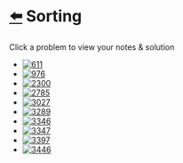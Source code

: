 # [⬅️](../README.md) Sorting 

Click a problem to view your notes & solution

- [![611](https://img.shields.io/badge/611-Valid_Triangle_Number-yellow)](/problems/611.md)
- [![976](https://img.shields.io/badge/976-Largest_Perimeter_Triangle-brightgreen)](/problems/976.md)
- [![2300](https://img.shields.io/badge/2300-Successful_Pairs_of_Spells_and_Potions-yellow)](/problems/2300.md)
- [![2785](https://img.shields.io/badge/2785-Sort_Vowels_in_a_String-yellow)](/problems/2785.md)
- [![3027](https://img.shields.io/badge/3027-Find_the_Number_of_Ways_to_Place_People_II-red)](/problems/3027.md)
- [![3289](https://img.shields.io/badge/3289-The_Two_Sneaky_Numbers_of_Digitville-brightgreen)](/problems/3289.md)
- [![3346](https://img.shields.io/badge/3346-Maximum_Frequency_of_an_Element_After_Performing_Operations_I-yellow)](/problems/3346.md)
- [![3347](https://img.shields.io/badge/3347-Maximum_Frequency_of_an_Element_After_Performing_Operations_II-red)](/problems/3347.md)
- [![3397](https://img.shields.io/badge/3397-Maximum_Number_of_Distinct_Elements_After_Operations-yellow)](/problems/3397.md)
- [![3446](https://img.shields.io/badge/3446-Sort_Matrix_by_Diagonals-yellow)](/problems/3446.md)
